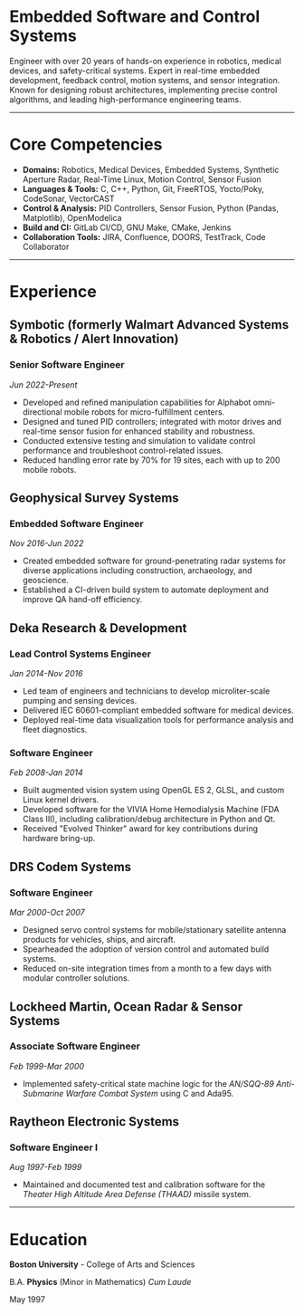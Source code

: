 # Embedded Software and Control Systems

Engineer with over 20 years of hands-on experience in robotics, medical
devices, and safety-critical systems. Expert in real-time embedded development,
feedback control, motion systems, and sensor integration. Known for designing
robust architectures, implementing precise control algorithms, and leading
high-performance engineering teams.

---

# Core Competencies

 - **Domains:** Robotics, Medical Devices, Embedded Systems, Synthetic Aperture
   Radar, Real-Time Linux, Motion Control, Sensor Fusion
 - **Languages & Tools:** C, C++, Python, Git, FreeRTOS, Yocto/Poky, CodeSonar,
   VectorCAST
 - **Control & Analysis:** PID Controllers, Sensor Fusion, Python (Pandas,
   Matplotlib), OpenModelica
 - **Build and CI:** GitLab CI/CD, GNU Make, CMake, Jenkins
 - **Collaboration Tools:** JIRA, Confluence, DOORS, TestTrack, Code
   Collaborator

---

# Experience

## Symbotic (formerly Walmart Advanced Systems & Robotics / Alert Innovation)

### Senior Software Engineer

_Jun 2022-Present_

 - Developed and refined manipulation capabilities for Alphabot
   omni-directional mobile robots for micro-fulfillment centers.
 - Designed and tuned PID controllers; integrated with motor drives and
   real-time sensor fusion for enhanced stability and robustness.
 - Conducted extensive testing and simulation to validate control performance
   and troubleshoot control-related issues.
 - Reduced handling error rate by 70% for 19 sites, each with up to 200 mobile
   robots.

## Geophysical Survey Systems

### Embedded Software Engineer

_Nov 2016-Jun 2022_

 - Created embedded software for ground-penetrating radar systems for diverse
   applications including construction, archaeology, and geoscience.
 - Established a CI-driven build system to automate deployment and improve QA
   hand-off efficiency.

## Deka Research & Development

### Lead Control Systems Engineer
_Jan 2014-Nov 2016_

 - Led team of engineers and technicians to develop microliter-scale pumping
   and sensing devices.
 - Delivered IEC 60601-compliant embedded software for medical devices.
 - Deployed real-time data visualization tools for performance analysis and
   fleet diagnostics.

### Software Engineer
_Feb 2008-Jan 2014_

 - Built augmented vision system using OpenGL ES 2, GLSL, and custom Linux
   kernel drivers.
 - Developed software for the VIVIA Home Hemodialysis Machine (FDA Class III),
   including calibration/debug architecture in Python and Qt.
 - Received "Evolved Thinker" award for key contributions during hardware
   bring-up.

## DRS Codem Systems

### Software Engineer

_Mar 2000-Oct 2007_

 - Designed servo control systems for mobile/stationary satellite antenna
   products for vehicles, ships, and aircraft.
 - Spearheaded the adoption of version control and automated build systems.
 - Reduced on-site integration times from a month to a few days with modular
   controller solutions.

## Lockheed Martin, Ocean Radar & Sensor Systems
### Associate Software Engineer

_Feb 1999-Mar 2000_

 - Implemented safety-critical state machine logic for the _AN/SQQ-89
   Anti-Submarine Warfare Combat System_ using C and Ada95.

## Raytheon Electronic Systems

### Software Engineer I
_Aug 1997-Feb 1999_

 - Maintained and documented test and calibration software for the _Theater
   High Altitude Area Defense (THAAD)_ missile system.

---

# Education

**Boston University** - College of Arts and Sciences

B.A. **Physics**  (Minor in Mathematics) _Cum Laude_

May 1997
